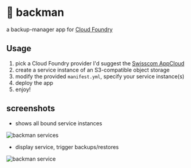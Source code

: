 # :minidisc: backman

a backup-manager app for [Cloud Foundry](https://www.cloudfoundry.org/)

## Usage

1. pick a Cloud Foundry provider
   I'd suggest the [Swisscom AppCloud](https://developer.swisscom.com/)
2. create a service instance of an S3-compatible object storage
3. modify the provided `manifest.yml`, specify your service instance(s)
4. deploy the app
5. enjoy!

## screenshots

* shows all bound service instances

![backman services](https://raw.githubusercontent.com/JamesClonk/backman/master/static/images/backman_services_listing.png "backman services")

* display service, trigger backups/restores

![backman service](https://raw.githubusercontent.com/JamesClonk/backman/master/static/images/backman_service_view.png "backman service")
